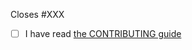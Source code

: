 <!-- Indicate your issue number so that it can be automatically closed
when the pull-request is merged -->
Closes #XXX

- [ ] I have read [the CONTRIBUTING guide](https://github.com/jmfayard/kotlin-cli-starter/blob/main/CONTRIBUTING.md)
